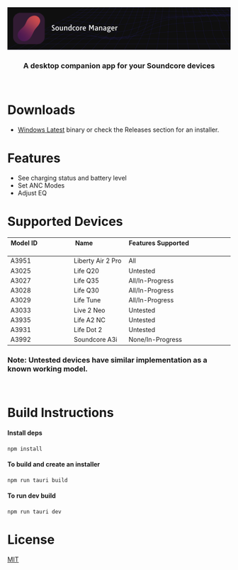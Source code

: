 <img src=".github/splash.png" alt="Tauri" />


<h3 align="center">
 A desktop companion app for your Soundcore devices
</h3>
<br>

# Downloads
* [Windows Latest](https://nightly.link/gmallios/SoundcoreManager/workflows/push/master/SoundcoreManager-windows-latest.exe.zip) binary or check the Releases section for an installer.


# Features
- See charging status and battery level 
- Set ANC Modes
- Adjust EQ

# Supported Devices

| Model ID &nbsp; &nbsp; &nbsp; &nbsp; &nbsp; &nbsp; &nbsp; &nbsp; &nbsp; &nbsp; &nbsp; &nbsp; &nbsp; &nbsp;| Name  &nbsp; &nbsp; &nbsp;&nbsp; &nbsp; &nbsp; &nbsp; &nbsp; &nbsp; &nbsp; &nbsp; &nbsp; | Features Supported &nbsp; &nbsp; &nbsp;&nbsp; &nbsp; &nbsp; &nbsp; &nbsp; &nbsp; &nbsp; &nbsp; &nbsp; &nbsp; &nbsp; &nbsp; &nbsp; &nbsp; &nbsp; &nbsp; &nbsp; &nbsp; |
|----------|-------------------|--------------------|
| A3951    |Liberty Air 2 Pro  | All                |
| A3025    |Life Q20           | Untested           |
| A3027    |Life Q35           | All/In-Progress    |
| A3028    |Life Q30           | All/In-Progress    |
| A3029    |Life Tune          | All/In-Progress    |
| A3033    |Live 2 Neo         | Untested           |
| A3935    |Life A2 NC         | Untested           |
| A3931    |Life Dot 2         | Untested           |
| A3992    |Soundcore A3i      | None/In-Progress   |

### Note: Untested devices have similar implementation as a known working model.
<br>

# Build Instructions

#### Install deps
```
npm install
```

#### To build and create an installer

```
npm run tauri build
```

#### To run dev build

```
npm run tauri dev
```




# License

[MIT](https://choosealicense.com/licenses/mit/)

